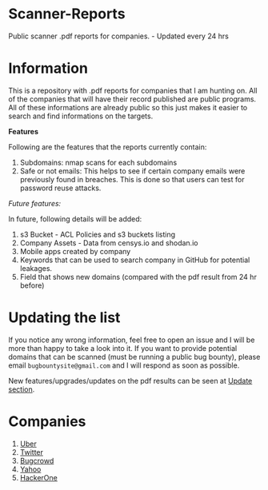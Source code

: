 # Scanner-Reports
Public scanner .pdf reports for companies. - Updated every 24 hrs 


# Information
This is a repository with .pdf reports for companies that I am hunting on. All of the companies that will have their record published are public programs. All of these informations are already public so this just makes it easier to search and find informations on the targets. 

**Features**

Following are the features that the reports currently contain: 

1. Subdomains: nmap scans for each subdomains 
2. Safe or not emails: This helps to see if certain company emails were previously found in breaches. This is done so that users can test for password reuse attacks. 

*Future features:*

In future, following details will be added: 

1. s3 Bucket - ACL Policies and s3 buckets listing
2. Company Assets - Data from censys.io and shodan.io 
3. Mobile apps created by company
4. Keywords that can be used to search company in GitHub for potential leakages. 
5. Field that shows new domains (compared with the pdf result from 24 hr before)

# Updating the list
If you notice any wrong information, feel free to open an issue and I will be more than happy to take a look into it. If you want to provide potential domains that can be scanned (must be running a public bug bounty), please email `bugbountysite@gmail.com` and I will respond as soon as possible. 

New features/upgrades/updates on the pdf results can be seen at <a href="http://tools.bugbounty.site/scanner_reports/updates.md">Update section</a>.


# Companies
1. <a href="http://tools.bugbounty.site/scanner_reports/Uber.pdf">Uber</a>
2. <a href="http://tools.bugbounty.site/scanner_reports/Twitter.pdf">Twitter</a>
3. <a href="http://tools.bugbounty.site/scanner_reports/Bugcrowd.pdf">Bugcrowd</a>
4. <a href="http://tools.bugbounty.site/scanner_reports/Yahoo.pdf">Yahoo</a>
5. <a href="http://tools.bugbounty.site/scanner_reports/HackerOne.pdf">HackerOne</a>
